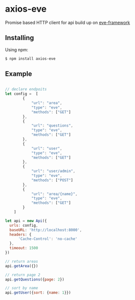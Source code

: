 # axios-eve

Promise based HTTP client for api build up on [eve-framework](https://docs.python-eve.org/)

## Installing

Using npm:

```bash
$ npm install axios-eve
```

## Example

```js

// declare endpoits
let config =  [
        {
            "url": "area",
            "type": "eve",
            "methods": ["GET"]
        },
        {
            "url": "questions",
            "type": "eve",
            "methods": ["GET"]
        },
        {
            "url": "user",
            "type": "eve",
            "methods": ["GET"]
        },
        {
            "url": "user/admin",
            "type": "eve",
            "methods": ["POST"]
        },
        {
            "url": "area/{name}",
            "type": "eve",
            "methods": ["GET"] 
        }
    ]

let api = new Api({
  urls: config,
  baseURL: 'http://localhost:8000',
  headers: {
      'Cache-Control': 'no-cache'
  },
  timeout: 1500
})

// return areas
api.getArea({})

// return page 2 
api.getQuestions({page: 2})

// sort by name
api.getUser({sort: {name: 1}})

```